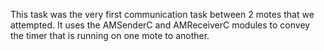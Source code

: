 This task was the very first communication task between 2 motes that we attempted. 
It uses the AMSenderC and AMReceiverC modules to convey the timer that is running on one mote to another.
